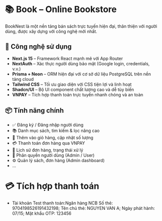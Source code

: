 # 📚 Book – Online Bookstore

BookNest là một nền tảng bán sách trực tuyến hiện đại, thân thiện với người dùng, được xây dựng với công nghệ mới nhất.

## 🚀 Công nghệ sử dụng

- **Next.js 15** – Framework React mạnh mẽ với App Router
- **NextAuth** – Xác thực người dùng bảo mật (Google login, credentials, v.v.)
- **Prisma + Neon** – ORM hiện đại với cơ sở dữ liệu PostgreSQL trên nền tảng cloud
- **Tailwind CSS** – Tối ưu giao diện với CSS tiện lợi và linh hoạt
- **Shadcn/UI** – Bộ UI component chất lượng cao và dễ tùy biến
- **VNPAY** – Tích hợp thanh toán trực tuyến nhanh chóng và an toàn

## 📦 Tính năng chính

- ✅ Đăng ký / Đăng nhập người dùng
- 📚 Danh mục sách, tìm kiếm & lọc nâng cao
- 🛒 Thêm vào giỏ hàng, cập nhật số lượng
- 💳 Thanh toán đơn hàng qua VNPAY
- 🧾 Lịch sử đơn hàng, trạng thái xử lý
- 🔐 Phân quyền người dùng (Admin / User)
- ⚙️ Quản lý sách, đơn hàng (Admin dashboard)
- ...

# 💳 Tích hợp thanh toán
- Tài khoản Test thanh toán:Ngân hàng NCB Số thẻ: 9704198526191432198; Tên chủ thẻ: NGUYEN VAN A; Ngày phát hành: 07/15; Mật khẩu OTP: 123456